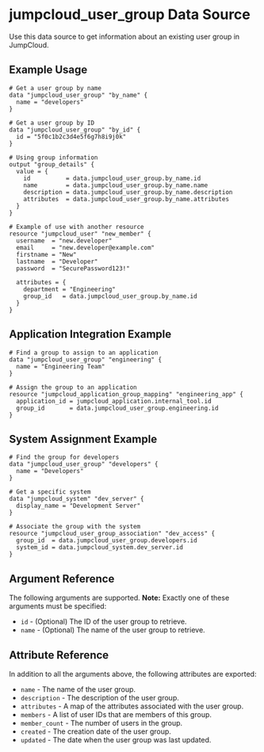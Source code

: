 # jumpcloud_user_group Data Source

Use this data source to get information about an existing user group in JumpCloud.

## Example Usage

```hcl
# Get a user group by name
data "jumpcloud_user_group" "by_name" {
  name = "developers"
}

# Get a user group by ID
data "jumpcloud_user_group" "by_id" {
  id = "5f0c1b2c3d4e5f6g7h8i9j0k"
}

# Using group information
output "group_details" {
  value = {
    id          = data.jumpcloud_user_group.by_name.id
    name        = data.jumpcloud_user_group.by_name.name
    description = data.jumpcloud_user_group.by_name.description
    attributes  = data.jumpcloud_user_group.by_name.attributes
  }
}

# Example of use with another resource
resource "jumpcloud_user" "new_member" {
  username  = "new.developer"
  email     = "new.developer@example.com"
  firstname = "New"
  lastname  = "Developer"
  password  = "SecurePassword123!"
  
  attributes = {
    department = "Engineering"
    group_id   = data.jumpcloud_user_group.by_name.id
  }
}
```

## Application Integration Example

```hcl
# Find a group to assign to an application
data "jumpcloud_user_group" "engineering" {
  name = "Engineering Team"
}

# Assign the group to an application
resource "jumpcloud_application_group_mapping" "engineering_app" {
  application_id = jumpcloud_application.internal_tool.id
  group_id       = data.jumpcloud_user_group.engineering.id
}
```

## System Assignment Example

```hcl
# Find the group for developers
data "jumpcloud_user_group" "developers" {
  name = "Developers"
}

# Get a specific system
data "jumpcloud_system" "dev_server" {
  display_name = "Development Server"
}

# Associate the group with the system
resource "jumpcloud_user_group_association" "dev_access" {
  group_id  = data.jumpcloud_user_group.developers.id
  system_id = data.jumpcloud_system.dev_server.id
}
```

## Argument Reference

The following arguments are supported. **Note:** Exactly one of these arguments must be specified:

* `id` - (Optional) The ID of the user group to retrieve.
* `name` - (Optional) The name of the user group to retrieve.

## Attribute Reference

In addition to all the arguments above, the following attributes are exported:

* `name` - The name of the user group.
* `description` - The description of the user group.
* `attributes` - A map of the attributes associated with the user group.
* `members` - A list of user IDs that are members of this group.
* `member_count` - The number of users in the group.
* `created` - The creation date of the user group.
* `updated` - The date when the user group was last updated. 
